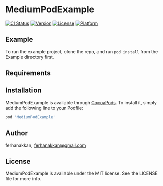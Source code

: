 # MediumPodExample

[![CI Status](https://img.shields.io/travis/ferhanakkan/MediumPodExample.svg?style=flat)](https://travis-ci.org/ferhanakkan/MediumPodExample)
[![Version](https://img.shields.io/cocoapods/v/MediumPodExample.svg?style=flat)](https://cocoapods.org/pods/MediumPodExample)
[![License](https://img.shields.io/cocoapods/l/MediumPodExample.svg?style=flat)](https://cocoapods.org/pods/MediumPodExample)
[![Platform](https://img.shields.io/cocoapods/p/MediumPodExample.svg?style=flat)](https://cocoapods.org/pods/MediumPodExample)

## Example

To run the example project, clone the repo, and run `pod install` from the Example directory first.

## Requirements

## Installation

MediumPodExample is available through [CocoaPods](https://cocoapods.org). To install
it, simply add the following line to your Podfile:

```ruby
pod 'MediumPodExample'
```

## Author

ferhanakkan, ferhanakkan@gmail.com

## License

MediumPodExample is available under the MIT license. See the LICENSE file for more info.
